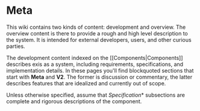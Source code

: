 # Meta

This wiki contains two kinds of content: development and overview. The overview content is there to provide a rough and high level description to the system. It is intended for external developers, users, and other curious parties. 

The development content indexed on the [[Components|Components]] describes exis as a system, including requirements, specifications, and implementation details. In these pages you'll find blockquoted sections that start with **Meta** and **V2**. The former is discussion or commentary, the latter describes features that are idealized and currently out of scope. 

Unless otherwise specified, assume that *Specification** subsections are complete and rigorous descriptions of the component. 